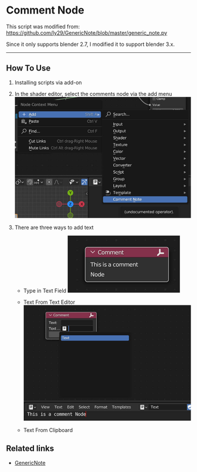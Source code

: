 # Comment Node

This script was modified from: https://github.com/ly29/GenericNote/blob/master/generic_note.py

Since it only supports blender 2.7, I modified it to support blender 3.x.
___

## How To Use

1. Installing scripts via add-on

2. In the shader editor, select the comments node via the add menu
![](Doc/add.jpg)

3. There are three ways to add text

    - Type in Text Field
    ![](Doc/type.jpg)

    -  Text From Text Editor
    ![](Doc/Text-edtor.jpg)

    -  Text From Clipboard

## Related links

- [GenericNote](https://github.com/ly29/GenericNote)
